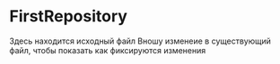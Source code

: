 # FirstRepository
Здесь находится исходный файл
Вношу изменеие в существующий файл, чтобы показать как фиксируются изменения
